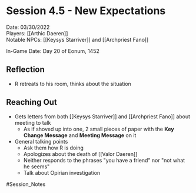 # Session 4.5 - New Expectations

Date: 03/30/2022  
Players: [[Arthic Daeren]]  
Notable NPCs: [[Keysys Starriver]] and [[Archpriest Fano]]

In-Game Date: Day 20 of Eonum, 1452

## Reflection 
- R retreats to his room, thinks about the situation

## Reaching Out
- Gets letters from both [[Keysys Starriver]] and [[Archpriest Fano]] about meeting to talk
	- As if shoved up into one, 2 small pieces of paper with the **Key Change Message** and **Meeting Message** on it
- General talking points
	- Ask them how R is doing
	- Apologizes about the death of [[Valor Daeren]]
	- Neither responds to the phrases "you have a friend" nor "not what he seems"
	- Talk about Opirian investigation 


#Session_Notes